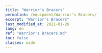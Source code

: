 ```yaml
---
title: "Warrior's Bracers"
permalink: /equipment/Warrior's Bracers/
excerpt: "Warrior's Bracers"
last_modified_at: 2021-01-26
lang: en
ref: "Warrior's Bracers.md"
toc: false
classes: wide
---
```



